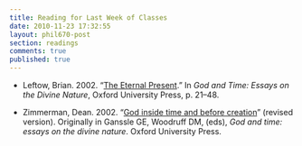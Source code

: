 ```yaml
---
title: Reading for Last Week of Classes
date: 2010-11-23 17:32:55
layout: phil670-post
section: readings
comments: true
published: true
---
```


+   Leftow, Brian. 2002. “[The Eternal Present](http://people.cohums.ohio-state.edu/sanson7/courses/local/leftow2002.pdf).” In *God and Time: Essays on the Divine Nature*, Oxford University Press, p. 21–48. 
<span class="Z3988" title="url_ver=Z39.88-2004&amp;ctx_ver=Z39.88-2004&amp;rft_val_fmt=info%3Aofi%2Ffmt%3Akev%3Amtx%3Abook&amp;rft.genre=bookitem&amp;rft.atitle=The%20Eternal%20Present&amp;rft.publisher=Oxford%20University%20Press&amp;rft.aufirst=Brian&amp;rft.aulast=Leftow&amp;rft.au=Brian%20Leftow&amp;rft.date=2002&amp;rft.pages=21%E2%80%9348">&nbsp;</span>

+   Zimmerman, Dean. 2002. “[God inside time and before creation](http://fas-philosophy.rutgers.edu/zimmerman/GodInsideTime.pdf)” (revised version). Originally in Ganssle GE, Woodruff DM, (eds), *God and time: essays on the divine nature*. Oxford University Press.
<span class="Z3988" title="url_ver=Z39.88-2004&amp;ctx_ver=Z39.88-2004&amp;rft_val_fmt=info%3Aofi%2Ffmt%3Akev%3Amtx%3Abook&amp;rft.genre=bookitem&amp;rft.atitle=God%20inside%20time%20and%20before%20creation&amp;rft.aufirst=Dean&amp;rft.aulast=Zimmerman&amp;rft.au=Dean%20Zimmerman">&nbsp;</span>
